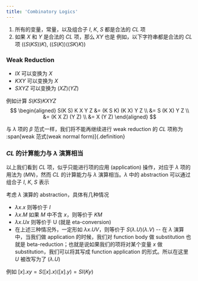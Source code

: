 ```yaml
---
title: 'Combinatory Logics'
---
```


1. 所有的变量，常量，以及组合子 $I$, $K$, $S$ 都是合法的 $CL$ 项
2. 如果 $X$ 和 $Y$ 是合法的 $CL$ 项，那么 $XY$ 也是
例如，以下字符串都是合法的 $CL$ 项 $((S(K S)) K)$, $\left(\left(S\left(K\right)\right)((S K) K)\right)$

### Weak Reduction

- $IX$ 可以变换为 $X$
- $KXY$ 可以变换为 $X$
- $SXYZ$ 可以变换为 $(XZ)(YZ)$

例如计算 $S(K S) K X Y Z$
$$
\begin{aligned}
S(K S) K X Y Z &= (K S K) (K X) Y Z \\
               &= S (K X) Y Z \\
               &= (K X Z) (Y Z) \\
               &= X (Y Z)
\end{aligned}
$$

与 $\lambda$ 项的 $\beta$ 范式一样，我们将不能再继续进行 weak reduction 的 $CL$ 项称为 :span[weak 范式(weak normal form)]{.definition}

### $CL$ 的计算能力与 $\lambda$ 演算相当

以上我们看到 $CL$ 项，似乎只能进行项的应用 (application) 操作，对应于 $\lambda$ 项的用法为 $(MN)$，然而 $CL$ 的计算能力与 $\lambda$ 演算相当。$\lambda$ 中的 abstraction 可以通过 组合子 $I$, $K$, $S$ 表示

考虑 $\lambda$ 演算的 abstraction，具体有几种情况
- $\lambda x . x$ 则等价于 $I$
- $\lambda x . M$ 如果 $M$ 中不含 $x$，则等价于 $K M$
- $\lambda x . U x$ 则等价于 U (就是 eta-conversion)
- 在上述三种情况外，一定形如 $\lambda x . U V$，则等价于 $S (\lambda . U) (\lambda . V)$
-- 在 $\lambda$ 演算中，当我们做 application 的时候，我们对 function body 做 substitution 也就是 beta-reduction；也就是说如果我们的项将对某个变量 $x$ 做 substitution，我们可以将其写成 function application 的形式。所以在这里 $U$ 被改写为了 $(\lambda . U)$

例如 $[x] . x y=S([x] . x)([x] . y)=S I(K y)$